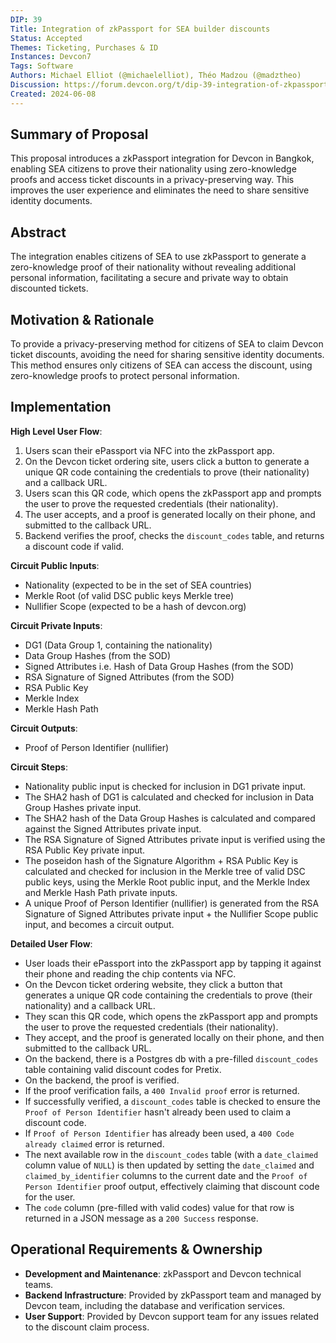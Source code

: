 ```yaml
---
DIP: 39
Title: Integration of zkPassport for SEA builder discounts
Status: Accepted
Themes: Ticketing, Purchases & ID
Instances: Devcon7
Tags: Software
Authors: Michael Elliot (@michaelelliot), Théo Madzou (@madztheo)
Discussion: https://forum.devcon.org/t/dip-39-integration-of-zkpassport-for-sea-builder-discounts/3621
Created: 2024-06-08
---
```


## Summary of Proposal
This proposal introduces a zkPassport integration for Devcon in Bangkok, enabling SEA citizens to prove their nationality using zero-knowledge proofs and access ticket discounts in a privacy-preserving way. This improves the user experience and eliminates the need to share sensitive identity documents.

## Abstract
The integration enables citizens of SEA to use zkPassport to generate a zero-knowledge proof of their nationality without revealing additional personal information, facilitating a secure and private way to obtain discounted tickets.

## Motivation & Rationale
To provide a privacy-preserving method for citizens of SEA to claim Devcon ticket discounts, avoiding the need for sharing sensitive identity documents. This method ensures only citizens of SEA can access the discount, using zero-knowledge proofs to protect personal information.

## Implementation
**High Level User Flow**:
1. Users scan their ePassport via NFC into the zkPassport app.
2. On the Devcon ticket ordering site, users click a button to generate a unique QR code containing the credentials to prove (their nationality) and a callback URL.
3. Users scan this QR code, which opens the zkPassport app and prompts the user to prove the requested credentials (their nationality).
4. The user accepts, and a proof is generated locally on their phone, and submitted to the callback URL.
5. Backend verifies the proof, checks the `discount_codes` table, and returns a discount code if valid.

**Circuit Public Inputs**:
- Nationality (expected to be in the set of SEA countries)
- Merkle Root (of valid DSC public keys Merkle tree)
- Nullifier Scope (expected to be a hash of devcon.org)

**Circuit Private Inputs**:
- DG1 (Data Group 1, containing the nationality)
- Data Group Hashes (from the SOD)
- Signed Attributes i.e. Hash of Data Group Hashes (from the SOD)
- RSA Signature of Signed Attributes (from the SOD)
- RSA Public Key
- Merkle Index
- Merkle Hash Path

**Circuit Outputs**:
- Proof of Person Identifier (nullifier)

**Circuit Steps**:
- Nationality public input is checked for inclusion in DG1 private input.
- The SHA2 hash of DG1 is calculated and checked for inclusion in Data Group Hashes private input.
- The SHA2 hash of the Data Group Hashes is calculated and compared against the Signed Attributes private input.
- The RSA Signature of Signed Attributes private input is verified using the RSA Public Key private input.
- The poseidon hash of the Signature Algorithm + RSA Public Key is calculated and checked for inclusion in the Merkle tree of valid DSC public keys, using the Merkle Root public input, and the Merkle Index and Merkle Hash Path private inputs.
- A unique Proof of Person Identifier (nullifier) is generated from the RSA Signature of Signed Attributes private input + the Nullifier Scope public input, and becomes a circuit output.

**Detailed User Flow**:
- User loads their ePassport into the zkPassport app by tapping it against their phone and reading the chip contents via NFC.
- On the Devcon ticket ordering website, they click a button that generates a unique QR code containing the credentials to prove (their nationality) and a callback URL.
- They scan this QR code, which opens the zkPassport app and prompts the user to prove the requested credentials (their nationality).
- They accept, and the proof is generated locally on their phone, and then submitted to the callback URL.
- On the backend, there is a Postgres db with a pre-filled `discount_codes` table containing valid discount codes for Pretix.
- On the backend, the proof is verified.
- If the proof verification fails, a `400 Invalid proof` error is returned.
- If successfully verified, a `discount_codes` table is checked to ensure the `Proof of Person Identifier` hasn't already been used to claim a discount code.
- If `Proof of Person Identifier` has already been used, a `400 Code already claimed` error is returned.
- The next available row in the `discount_codes` table (with a `date_claimed` column value of `NULL`) is then updated by setting the `date_claimed` and `claimed_by_identifier` columns to the current date and the `Proof of Person Identifier` proof output, effectively claiming that discount code for the user.
- The `code` column (pre-filled with valid codes) value for that row is returned in a JSON message as a `200 Success` response.

## Operational Requirements & Ownership
- **Development and Maintenance**: zkPassport and Devcon technical teams.
- **Backend Infrastructure**: Provided by zkPassport team and managed by Devcon team, including the database and verification services.
- **User Support**: Provided by Devcon support team for any issues related to the discount claim process.
